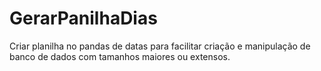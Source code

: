 # GerarPanilhaDias

Criar planilha no pandas de datas para facilitar criação e manipulação de banco de dados com tamanhos maiores ou extensos. 
